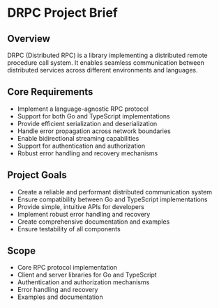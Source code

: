 # DRPC Project Brief

## Overview

DRPC (Distributed RPC) is a library implementing a distributed remote procedure call system. It enables seamless communication between distributed services across different environments and languages.

## Core Requirements

- Implement a language-agnostic RPC protocol
- Support for both Go and TypeScript implementations
- Provide efficient serialization and deserialization
- Handle error propagation across network boundaries
- Enable bidirectional streaming capabilities
- Support for authentication and authorization
- Robust error handling and recovery mechanisms

## Project Goals

- Create a reliable and performant distributed communication system
- Ensure compatibility between Go and TypeScript implementations
- Provide simple, intuitive APIs for developers
- Implement robust error handling and recovery
- Create comprehensive documentation and examples
- Ensure testability of all components

## Scope

- Core RPC protocol implementation
- Client and server libraries for Go and TypeScript
- Authentication and authorization mechanisms
- Error handling and recovery
- Examples and documentation
